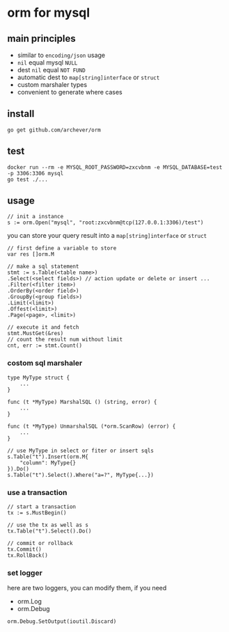 
# orm for mysql

## main principles
* similar to `encoding/json` usage
* `nil` equal mysql `NULL`
* dest `nil` equal `NOT FUND`
* automatic dest to `map[string]interface` or `struct`
* custom marshaler types
* convenient to generate where cases

## install
`go get github.com/archever/orm`

## test
```shell
docker run --rm -e MYSQL_ROOT_PASSWORD=zxcvbnm -e MYSQL_DATABASE=test -p 3306:3306 mysql
go test ./...
```

## usage
```golang
// init a instance
s := orm.Open("mysql", "root:zxcvbnm@tcp(127.0.0.1:3306)/test")
```
you can store your query result into a `map[string]interface` or `struct`

```golang
// first define a variable to store
var res []orm.M

// make a sql statement
stmt := s.Table(<table name>)
.Select(<select fields>) // action update or delete or insert ...
.Filter(<filter item>)
.OrderBy(<order field>)
.GroupBy(<group fields>)
.Limit(<limit>)
.Offest(<limit>)
.Page(<page>, <limit>)

// execute it and fetch
stmt.MustGet(&res)
// count the result num without limit
cnt, err := stmt.Count()
```

### costom sql marshaler
```golang
type MyType struct {
    ...
}

func (t *MyType) MarshalSQL () (string, error) {
    ...
}

func (t *MyType) UnmarshalSQL (*orm.ScanRow) (error) {
    ...
}

// use MyType in select or fiter or insert sqls
s.Table("t").Insert(orm.M{
    "column": MyType{}
}).Do()
s.Table("t").Select().Where("a=?", MyType{...})
```

### use a transaction
```golang
// start a transaction
tx := s.MustBegin()

// use the tx as well as s
tx.Table("t").Select().Do()

// commit or rollback
tx.Commit()
tx.RollBack()
```

### set logger
here are two loggers, you can modify them, if you need
* orm.Log
* orm.Debug

```golang
orm.Debug.SetOutput(ioutil.Discard)
```
